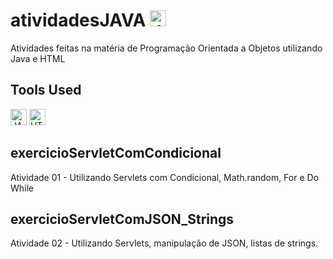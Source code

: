 # atividadesJAVA <img height="26" title="JAVA" alt="JAVA" src="https://icongr.am/devicon/java-original.svg?size=128&color=currentColor">

Atividades feitas na matéria de Programação Orientada a Objetos utilizando Java e HTML

## Tools Used

<img height="26" title="JAVA" alt="JAVA" src="https://icongr.am/devicon/java-original.svg?size=128&color=currentColor"> <img height="26" title="HTML5" alt="HTML5" src="https://icongr.am/devicon/html5-original.svg?size=128&color=currentColor"> 

## exercicioServletComCondicional

Atividade 01 - Utilizando Servlets com Condicional, Math.random, For e Do While

## exercicioServletComJSON_Strings

Atividade 02 - Utilizando Servlets, manipulação de JSON, listas de strings.
